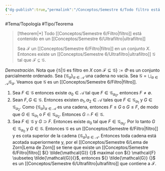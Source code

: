 ```yaml
---
{"dg-publish":true,"permalink":"/Conceptos/Semestre 6/Todo filtro está contenido en un ultrafiltro/"}
---
```


#Tema/Topología  #Tipo/Teorema 

> [!theorem|*] Todo [[Conceptos/Semestre 6/Filtro\|filtro]] está contenido en un [[Conceptos/Semestre 6/Ultrafiltro\|ultrafiltro]]
> 
> Sea ${} \mathcal{F} {}$ un [[Conceptos/Semestre 6/Filtro\|filtro]] en un conjunto ${} X {}$. Entonces existe un [[Conceptos/Semestre 6/Ultrafiltro\|ultrafiltro]] ${} \mathcal{G} {}$ tal que ${} \mathcal{F}\subseteq\mathcal{G} {}$.
> 

*Demostración.* Nota que ${} \left\{\mathcal{G} \vert \mathcal{G} \text{ es filtro en  }X \text{ con } \mathcal{F}\subseteq\mathcal{G} \right\} {}:= \Phi$ es un conjunto parcialmente ordenado. 
Sea ${} \left\{\mathcal{G}_{\alpha} \right\}_{\alpha \in \mathcal{A}} {}$ una cadena no vacía. Sea ${} \mathcal{G}= \bigcup_{\alpha \in \mathcal{A}}\mathcal{G}_{\alpha} {}$. Veamos que ${} \mathcal{G} {}$ es un [[Conceptos/Semestre 6/Filtro\|filtro]].
1. Sea ${} F \in \mathcal{G} {}$ entonces existe ${} \alpha_{0} \in \mathcal{A} {}$ tal que ${} F \in \mathcal{G}_{\alpha_{0}} {}$, entonces ${} F \neq \emptyset {}$.
2. Sean ${} F,G \in \mathcal{G} {}$. Entonces existen ${} \alpha_{1},\alpha_{2} \in \mathcal{A} {}$ tales que ${} F \in \mathcal{G}_{\alpha_{1}} {}$ y ${} G \in \mathcal{G}_{\alpha_{2}} {}$. Como ${} \left\{\mathcal{G}_{\alpha} \right\}_{\alpha \in \mathcal{A}} {}$ es una cadena, entonces ${} F\leq G {}$ o ${} G\leq F {}$, de modo que ${} G \in \mathcal{G}_{\alpha_{1}} {}$ o ${}F \in \mathcal{G}_{\alpha_{2}}  {}$. Entonces ${} G \cap F \in \mathcal{G} {}$.
3. Sea ${} F \in \mathcal{G} {}$ y ${} G \supset F {}$. Entonces existe ${} \alpha_{0} {}$ tal que ${} F \in \mathcal{G}_{\alpha_{0}} {}$. Por lo tanto ${} G \in \mathcal{G}_{\alpha_{0}} {}$ y ${} G \in \mathcal{G} {}$.
Entonces ${} \mathcal{G} {}$ es un [[Conceptos/Semestre 6/Filtro\|filtro]] y es cota superior de la cadena ${} \left\{\mathcal{G}_{\alpha} \right\}_{\alpha \in \mathcal{A}} {}$. Entonces toda cadena está acotada superiormente y, por el [[Conceptos/Semestre 6/Lema de Zorn\|Lema de Zorn]] se tiene que existe un [[Conceptos/Semestre 6/Filtro\|filtro]] ${} \tilde{\mathcal{G}} {}$ maximal con ${} \mathcal{F} \subseteq \tilde{\mathcal{G}}{}$, entonces ${} \tilde{\mathcal{G}} {}$ es un [[Conceptos/Semestre 6/Ultrafiltro\|ultrafiltro]] que contiene a ${} \mathcal{F} {}$.